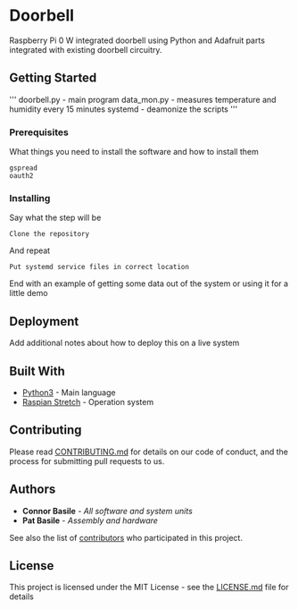 # Doorbell

Raspberry Pi 0 W integrated doorbell using Python and Adafruit parts integrated with existing doorbell circuitry.

## Getting Started

'''
doorbell.py - main program
data_mon.py - measures temperature and humidity every 15 minutes
systemd     - deamonize the scripts
'''

### Prerequisites

What things you need to install the software and how to install them

```
gspread
oauth2
```

### Installing

Say what the step will be

```
Clone the repository
```

And repeat

```
Put systemd service files in correct location
```

End with an example of getting some data out of the system or using it for a little demo

## Deployment

Add additional notes about how to deploy this on a live system

## Built With

* [Python3](https://www.python.org/) - Main language
* [Raspian Stretch](https://www.raspberrypi.org/blog/raspbian-stretch/) - Operation system 

## Contributing

Please read [CONTRIBUTING.md](https://gist.github.com/PurpleBooth/b24679402957c63ec426) for details on our code of conduct, and the process for submitting pull requests to us.

## Authors

* **Connor Basile** - *All software and system units*
* **Pat Basile**    - *Assembly and hardware*

See also the list of [contributors](https://github.com/your/project/contributors) who participated in this project.

## License

This project is licensed under the MIT License - see the [LICENSE.md](LICENSE.md) file for details
